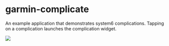 # garmin-complicate

An example application that demonstrates system6 complications. Tapping on a complication launches the complication widget.

![](screenshot.gng)
